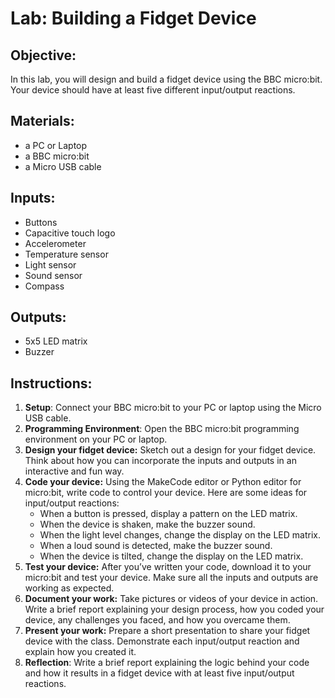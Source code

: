 # Lab: Building a Fidget Device


## Objective:

In this lab, you will design and build a fidget device using the BBC micro:bit. Your device should have at least five different input/output reactions.

## Materials:

- a PC or Laptop
- a BBC micro:bit
- a Micro USB cable

## Inputs:

- Buttons
- Capacitive touch logo
- Accelerometer
- Temperature sensor
- Light sensor
- Sound sensor
- Compass

## Outputs:
- 5x5 LED matrix
- Buzzer

## Instructions:

1. **Setup**: Connect your BBC micro:bit to your PC or laptop using the Micro USB cable.
2. **Programming Environment**: Open the BBC micro:bit programming environment on your PC or laptop.
3. **Design your fidget device:** Sketch out a design for your fidget device. Think about how you can incorporate the inputs and outputs in an interactive and fun way.
4. **Code your device:** Using the MakeCode editor or Python editor for micro:bit, write code to control your device. Here are some ideas for input/output reactions:
   - When a button is pressed, display a pattern on the LED matrix.
   - When the device is shaken, make the buzzer sound.
   - When the light level changes, change the display on the LED matrix.
   - When a loud sound is detected, make the buzzer sound.
   - When the device is tilted, change the display on the LED matrix.
5. **Test your device:** After you’ve written your code, download it to your micro:bit and test your device. Make sure all the inputs and outputs are working as expected.
6. **Document your work:** Take pictures or videos of your device in action. Write a brief report explaining your design process, how you coded your device, any challenges you faced, and how you overcame them.
7. **Present your work:** Prepare a short presentation to share your fidget device with the class. Demonstrate each input/output reaction and explain how you created it.
8. **Reflection**: Write a brief report explaining the logic behind your code and how it results in a fidget device with at least five input/output reactions.